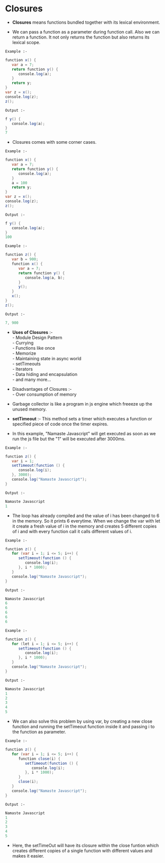 <h1>Closures</h1>
<p>

- <b>Closures</b> means functions bundled together with its lexical environment.

- We can pass a function as a parameter during function call. Also we can return a function. It not only returns the function but also returns its lexical scope.

<code>Example :-</code>
```java
function x() {
   var a = 7;
   return function y() {
      console.log(a);
   }
   return y;
}
var z = x();
console.log(z);
z();
```
<code>Output :-</code>
```java
f y() {
   console.log(a);
}
7
```

- Closures comes with some corner cases.

<code>Example :-</code>
```java
function x() {
   var a = 7;
   return function y() {
      console.log(a);
   }
   a = 100
   return y;
}
var z = x();
console.log(z);
z();
```
<code>Output :-</code>
```java
f y() {
   console.log(a);
}
100
```
<code>Example :-</code>
```java
function z() {
   var b = 900;
   function x() {
      var a = 7;
      return function y() {
         console.log(a, b);
      }
      y();
   }
   x();
}
z();
```
<code>Output :-</code>
```java
7, 900
```

- <b>Uses of Closures</b> :- <br>
      - Module Design Pattern<br>
      - Currying<br>
      - Functions like once<br>
      - Memorize<br>
      - Maintaining state in async world<br>
      - setTimeouts<br>
      - Iterators<br>
      - Data hiding and encapsulation<br>
      - and many more...<br>

- Disadvantages of Closures :-<br>
      - Over consumption of memory

- Garbage collector is like a program in js engine which freeeze up the unused memory.

- <b>setTimeout</b> :- This method sets a timer which executes a function or specified piece of code once the timer expires.

- In this example, "Namaste Javascript" will get executed as soon as we run the js file but the "1" will be executed after 3000ms.

<code>Example :-</code>
```java
function z() {
   var i = 1;
   setTimeout(function () {
      console.log(i);
   }, 3000);
   console.log("Namaste Javascript");
}
```
<code>Output :-</code>
```java
Namaste Javascript
1
```

- The loop has already compiled and the value of i has been changed to 6 in the memory. So it prints 6 everytime. When we change the var with let it create a fresh value of i in the memory and creates 5 different copies of i and with every function call it calls different values of i.

<code>Example :-</code>
```java
function z() {
   for (var i = 1; i <= 5; i++) {
      setTimeout(function () {
         console.log(i);
      }, i * 1000);
   }
   console.log("Namaste Javascript");
}
```
<code>Output :-</code>
```java
Namaste Javascript
6
6
6
6
6
```

<code>Example :-</code>
```java
function z() {
   for (let i = 1; i <= 5; i++) {
      setTimeout(function () {
         console.log(i);
      }, i * 1000);
   }
   console.log("Namaste Javascript");
}
```
<code>Output :-</code>
```java
Namaste Javascript
1
2
3
4
5
```

- We can also solve this problem by using var, by creating a new close function and running the setTimeout function inside it and passing i to the function as parameter.

<code>Example :-</code>
```java
function z() {
   for (var i = 1; i <= 5; i++) {
      function close(i) {
         setTimeout(function () {
            console.log(i);
         }, i * 1000);
      }
      close(i);
   }
   console.log("Namaste Javascript");
}
```
<code>Output :-</code>
```java
Namaste Javascript
1
2
3
4
5
```

- Here, the setTimeOut will have its closure within the close funtion which creates different copies of a single function with different values and makes it easier.

</p>
